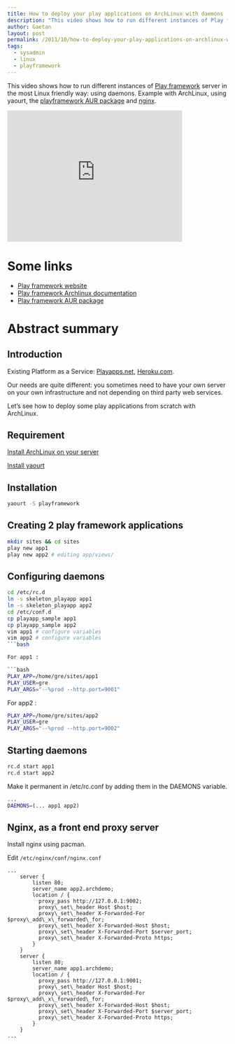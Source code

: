 ```yaml
---
title: How to deploy your play applications on ArchLinux with daemons
description: "This video shows how to run different instances of Play framework server in the most Linux friendly way: using daemons. Example with ArchLinux, using yaourt, the playframework AUR package and nginx."
author: Gaetan
layout: post
permalink: /2011/10/how-to-deploy-your-play-applications-on-archlinux-with-daemons/
tags:
  - sysadmin
  - linux
  - playframework
---
```


 [1]: http://playframework.org
 [2]: http://aur.archlinux.org/packages.php?ID=45541
 [3]: http://nginx.org
 [4]: https://wiki.archlinux.org/index.php/Play_framework

This video shows how to run different instances of [Play framework][1] server in the most Linux friendly way: using daemons. Example with ArchLinux, using yaourt, the [playframework AUR package][2] and [nginx][3].

<iframe src="http://player.vimeo.com/video/30603225?title=0&amp;byline=0&amp;portrait=0" width="400" height="300" frameborder="0" webkitAllowFullScreen mozallowfullscreen allowFullScreen></iframe>

# Some links

*   [Play framework website][1]
*   [Play framework Archlinux documentation][4]
*   [Play framework AUR package][2]

<!--more-->

# Abstract summary

## Introduction

Existing Platform as a Service: [Playapps.net][5], [Heroku.com][6].

 [5]: http://playapps.net
 [6]: http://heroku.com

Our needs are quite different: you sometimes need to have your own server on your own infrastructure and not depending on third party web services.

Let’s see how to deploy some play applications from scratch with ArchLinux.

## Requirement

[Install ArchLinux on your server][7]

 [7]: http://archlinux.org

[Install yaourt][8]

 [8]: http://archlinux.fr/yaourt-en

## Installation

```bash
yaourt -S playframework
```

## Creating 2 play framework applications

```bash
mkdir sites && cd sites  
play new app1  
play new app2 # editing app/views/
```

## Configuring daemons

```bash
cd /etc/rc.d  
ln -s skeleton_playapp app1  
ln -s skeleton_playapp app2  
cd /etc/conf.d  
cp playapp_sample app1  
cp playapp_sample app2  
vim app1 # configure variables  
vim app2 # configure variables
```bash

For app1 :

```bash
PLAY_APP=/home/gre/sites/app1  
PLAY_USER=gre  
PLAY_ARGS="--%prod --http.port=9001" 
```

For app2 :

```bash
PLAY_APP=/home/gre/sites/app2  
PLAY_USER=gre  
PLAY_ARGS="--%prod --http.port=9002" 
```

## Starting daemons

```bash
rc.d start app1  
rc.d start app2
```

Make it permanent in /etc/rc.conf by adding them in the DAEMONS variable.

```bash
...
DAEMONS=(... app1 app2) 
```

## Nginx, as a front end proxy server

Install nginx using pacman.

Edit `/etc/nginx/conf/nginx.conf`

```nginx
...  
    server {  
        listen 80;  
        server_name app2.archdemo;  
        location / {  
          proxy_pass http://127.0.0.1:9002;  
          proxy\_set\_header Host $host;  
          proxy\_set\_header X-Forwarded-For $proxy\_add\_x\_forwarded\_for;  
          proxy\_set\_header X-Forwarded-Host $host;  
          proxy\_set\_header X-Forwarded-Port $server_port;  
          proxy\_set\_header X-Forwarded-Proto https;  
        }  
    }  
    server {  
        listen 80;  
        server_name app1.archdemo;  
        location / {  
          proxy_pass http://127.0.0.1:9001;  
          proxy\_set\_header Host $host;  
          proxy\_set\_header X-Forwarded-For $proxy\_add\_x\_forwarded\_for;  
          proxy\_set\_header X-Forwarded-Host $host;  
          proxy\_set\_header X-Forwarded-Port $server_port;  
          proxy\_set\_header X-Forwarded-Proto https;  
        }  
    }  
...
```
